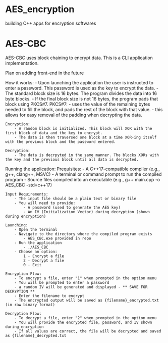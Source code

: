 # AES_encryption
building C++ apps for encryption softwares

# AES-CBC
AES-CBC uses block chaining to encrypt data.
This is a CLI application implementation.

Plan on adding front-end in the future

How it works:
    - Upon launching the application the user is instructed to enter a password. This password is used as the key to encrypt the data.
    - The standard block size is 16 bytes. The program divides the data into 16 byte blocks.
        - If the final block size is not 16 bytes, the program pads that block using PKCS#7.
        PKCS#7:
            - uses the value of the remaining bytes needed to fill the block, and pads the rest of the block with that value.
            - this allows for easy removal of the padding when decrypting the data.

    Encryption:
        - A random block is initialized. This block will XOR with the first block of data and the key to encrypt.
        - The data is then traversed one block at a time XOR-ing itself with the previous block and the password entered.

    Decryption:
        - The data is decrpyted in the same manner. The blocks XORs with the key and the previous block until all data is decrypted.

Running the application:
    Prequisites:
        - A C++17-compatible compiler (e.g., g++, clang++, MSVC)
        - A terminal or command prompt to run the compiled program
        - Source files compiled into an executable (e.g., g++ main.cpp -o AES_CBC -std=c++17)

    Input Requirements:
        - The input file should be a plain text or binary file
        - You will need to provide:
            - A password (used to generate the AES key)
            - An IV (Initialization Vector) during decryption (shown during encryption)

    Launching:
        - Open the terminal
        - Navigate to the directory where the compiled program exists
            - AES_CBC.exe provided in repo
        - Run the application
            - ./AES_CBC
        - Choose an option:
            1 - Encrypt a file
            2 - Decrypt a file
            0 - Exit

    Encryption Flow:
        - To encrypt a file, enter "1" when prompted in the option menu
        - You will be prompted to enter a password
        - a random IV will be generated and displayed - ** SAVE FOR DECRYPTION **
        - Enter the filename to encrypt
        - The encrypted output will be saved as {filename}_encrypted.txt (in raw binary format)
    
    Decryption Flow:
        - To decrypt a file, enter "2" when prompted in the option menu
        - You will provide the encrypted file, password, and IV shown during encryption
        - If all values are correct, the file will be decrypted and saved as {filename}_decrypted.txt